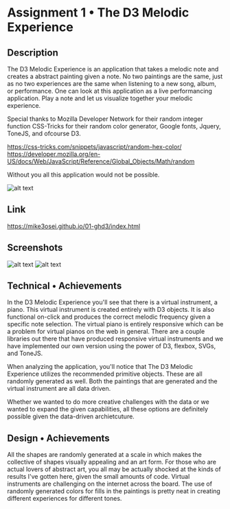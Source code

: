 Assignment 1 • The D3 Melodic Experience  
===

## Description 
The D3 Melodic Experience is an application that takes a melodic note and creates a abstract painting given a note. No two paintings are the same, just as no two experiences are the same when listening to a new song, album, or performance. One can look at this application as a live performancing application. Play a note and let us visualize together your melodic experience. 

Special thanks to Mozilla Developer Network for their random integer function CSS-Tricks for their random color generator, Google fonts, Jquery, ToneJS, and ofcourse D3.

https://css-tricks.com/snippets/javascript/random-hex-color/
https://developer.mozilla.org/en-US/docs/Web/JavaScript/Reference/Global_Objects/Math/random

 Without you all this application would not be possible.


![alt text](https://github.com/mike3osei/01-ghd3/blob/main/map.png)

## Link
https://mike3osei.github.io/01-ghd3/index.html

## Screenshots 
![alt text](https://github.com/mike3osei/01-ghd3/blob/main/screen2.png)
![alt text](https://github.com/mike3osei/01-ghd3/blob/main/screen1.png)

## Technical • Achievements  

In the D3 Melodic Experience you'll see that there is a virtual instrument, a piano. This virtual instrument is created entirely with D3 objects. It is also functional on-click and produces the correct melodic frequency given a specific note selection. The virtual piano is entirely responsive which can be a problem for virtual pianos on the web in general. There are a couple libraries out there that have produced responsive virtual instruments and we have implemented our own version using the power of D3, flexbox, SVGs, and ToneJS.

When analyzing the application, you'll notice that The D3 Melodic Experience utilizes the recommended primitive objects. These are all randomly generated as well. Both the paintings that are generated and the virtual instrument are all data driven.

Whether we wanted to do more creative challenges with the data or we wanted to expand the given capabilities, all these options are definitely possible given the data-driven archietcuture. 


## Design • Achievements  

All the shapes are randomly generated at a scale in which makes the collective of shapes visually appealing and an art form. For those who are actual lovers of abstract art, you all may be actually shocked at the kinds of results I've gotten here, given the small amounts of code. Virtual instruments are challenging on the internet across the board. The use of randomly generated colors for fills in the paintings is pretty neat in creating different experiences for different tones.

